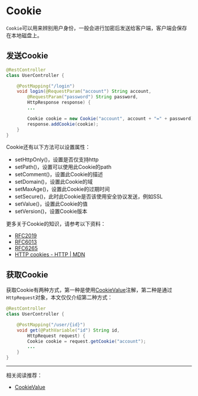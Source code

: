 # Cookie

`Cookie`可以用来辨别用户身份，一般会进行加密后发送给客户端，客户端会保存在本地磁盘上。

## 发送Cookie
```java
@RestController
class UserController {

    @PostMapping("/login")
    void login(@RequestParam("account") String account, 
        @RequestParam("password") String password, 
        HttpResponse response) {
        ...

        Cookie cookie = new Cookie("account", account + "=" + password);
        response.addCookie(cookie);
    }
}
```

Cookie还有以下方法可以设置属性：
* setHttpOnly()，设置是否仅支持http
* setPath()，设置可以使用此Cookie的path
* setComment()，设置此Cookie的描述
* setDomain()，设置此Cookie的域
* setMaxAge()，设置此Cookie的过期时间
* setSecure()，此时此Cookie是否该使用安全协议发送，例如SSL
* setValue()，设置此Cookie的值
* setVersion()，设置Cookie版本

更多关于Cookie的知识，请参考以下资料：
* [RFC2019](https://www.ietf.org/rfc/rfc2109.txt)
* [RFC6013](https://www.ietf.org/rfc/rfc6013.txt)
* [RFC6265](https://www.ietf.org/rfc/rfc6265.txt)
* [HTTP cookies - HTTP | MDN](https://developer.mozilla.org/en-US/docs/Web/HTTP/Cookies)

## 获取Cookie
获取Cookie有两种方式，第一种是使用[CookieValue](../annotation/CookieValue.md)注解，第二种是通过`HttpRequest`对象，本文仅仅介绍第二种方式：

```java
@RestController
class UserController {

    @PostMapping("/user/{id}")
    void get(@PathVariable("id") String id, 
        HttpRequest request) {
        Cookie cookie = request.getCookie("account");
        ...
    }
}
```

----

相关阅读推荐：  
* [CookieValue](../annotation/CookieValue.md)
